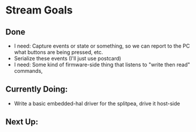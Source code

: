 # Stream Goals

## Done

* I need: Capture events or state or something, so we can report to the PC what buttons are being pressed, etc.
* Serialize these events (I'll just use postcard)
* I need: Some kind of firmware-side thing that listens to "write then read" commands,

## Currently Doing:

* Write a basic embedded-hal driver for the splitpea, drive it host-side

## Next Up:


